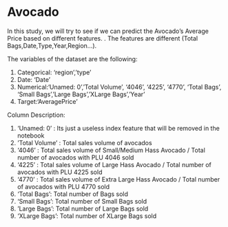 # Avocado
In this study, we will try to see if we can predict the Avocado’s Average Price based on different features. . The features are different (Total Bags,Date,Type,Year,Region…).

The variables of the dataset are the following:

1. Categorical: ‘region’,’type’
2. Date: ‘Date’
3. Numerical:‘Unamed: 0’,’Total Volume’, ‘4046’, ‘4225’, ‘4770’, ‘Total Bags’, ‘Small Bags’,’Large Bags’,’XLarge Bags’,’Year’
4. Target:‘AveragePrice’

Column Description: 

1. ‘Unamed: 0’ : Its just a useless index feature that will be removed in the notebook
2. ’Total Volume’ : Total sales volume of avocados
3. ‘4046’ : Total sales volume of Small/Medium Hass Avocado / Total number of avocados with PLU 4046 sold
4. ‘4225’ : Total sales volume of Large Hass Avocado / Total number of avocados with PLU 4225 sold
5. ‘4770’ : Total sales volume of Extra Large Hass Avocado / Total number of avocados with PLU 4770 sold
6. ‘Total Bags’: Total number of Bags sold
7. ‘Small Bags’: Total number of Small Bags sold
8. ’Large Bags’: Total number of Large Bags sold
9. ‘XLarge Bags’: Total number of XLarge Bags sold
